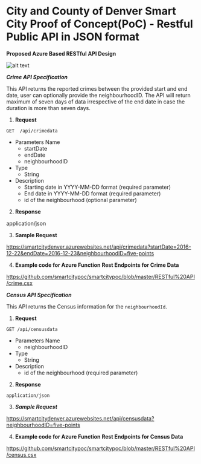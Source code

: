 # City and County of Denver Smart City Proof of Concept(PoC) - Restful Public API in JSON format

**Proposed Azure Based RESTful API Design**

![alt text](https://github.com/smartcitypoc/smartcitypoc/blob/master/RESTful%20API/Images/Proposed_Azure_Restful_API.png)

***Crime API Specification***

This API returns the reported crimes between the provided start and end date, user can optionally provide the neighbourhoodID. The API will return maximum of seven days of data irrespective of the end date in case the duration is more than seven days.

1. ****Request****

```GET	/api/crimedata```

- Parameters Name
  - startDate
  - endDate
  - neighbourhoodID
- Type
  - String
- Description
  - Starting date in YYYY-MM-DD format (required parameter)
  - End date in YYYY-MM-DD format (required parameter)
  - id of the neighbourhood (optional parameter)
 
2. ****Response****

application/json
 
3. ****Sample Request****

https://smartcitydenver.azurewebsites.net/api/crimedata?startDate=2016-12-22&endDate=2016-12-23&neighbourhoodID=five-points

4. ****Example code for Azure Function Rest Endpoints for Crime Data****

https://github.com/smartcitypoc/smartcitypoc/blob/master/RESTful%20API/crime.csx


 
***Census API Specification***

This API returns the Census information for the ```neighbourhoodId```.

1. ****Request****

`GET /api/censusdata`

- Parameters Name		
  - neighbourhoodID	
- Type
  - String
- Description
  - id of the neighbourhood (required parameter)
  
2. ****Response****

`application/json`
 
3. ***Sample Request***

https://smartcitydenver.azurewebsites.net/api/censusdata?neighbourhoodID=five-points

4. ****Example code for Azure Function Rest Endpoints for Census Data****

https://github.com/smartcitypoc/smartcitypoc/blob/master/RESTful%20API/census.csx

 
